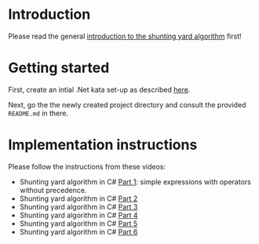 # Introduction

Please read the general [introduction to the shunting yard algorithm](../README.md) first!

# Getting started

First, create an intial .Net kata set-up as described [here](https://github.com/zhendrikse/tdd/tree/master/cookiecutter).

Next, go the the newly created project directory and consult
the provided ``README.md`` in there.

# Implementation instructions

Please follow the instructions from these videos:

- Shunting yard algorithm in C# [Part 1](http://vimeo.com/10941784):
  simple expressions with operators without precedence.
- Shunting yard algorithm in C# [Part 2](http://vimeo.com/10942447)
- Shunting yard algorithm in C# [Part 3](http://vimeo.com/10943328)
- Shunting yard algorithm in C# [Part 4](http://vimeo.com/10944334)
- Shunting yard algorithm in C# [Part 5](http://vimeo.com/10979675)
- Shunting yard algorithm in C# [Part 6](http://vimeo.com/10994492)